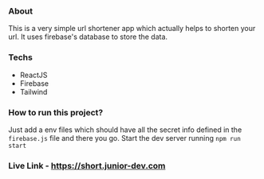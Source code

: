 ### About
This is a very simple url shortener app which actually helps to shorten your url. It uses firebase's database to store the data.


### Techs
* ReactJS
* Firebase
* Tailwind

### How to run this project?

Just add a env files which should have all the secret info defined in the `firebase.js` file and there you go. Start the dev server running `npm run start`


### Live Link - https://short.junior-dev.com
